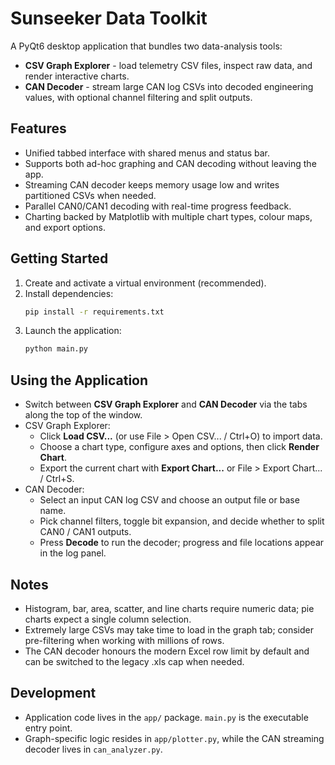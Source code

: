 # Sunseeker Data Toolkit

A PyQt6 desktop application that bundles two data-analysis tools:

- **CSV Graph Explorer** - load telemetry CSV files, inspect raw data, and render interactive charts.
- **CAN Decoder** - stream large CAN log CSVs into decoded engineering values, with optional channel filtering and split outputs.

## Features
- Unified tabbed interface with shared menus and status bar.
- Supports both ad-hoc graphing and CAN decoding without leaving the app.
- Streaming CAN decoder keeps memory usage low and writes partitioned CSVs when needed.
- Parallel CAN0/CAN1 decoding with real-time progress feedback.
- Charting backed by Matplotlib with multiple chart types, colour maps, and export options.

## Getting Started
1. Create and activate a virtual environment (recommended).
2. Install dependencies:
   ```bash
   pip install -r requirements.txt
   ```
3. Launch the application:
   ```bash
   python main.py
   ```

## Using the Application
- Switch between **CSV Graph Explorer** and **CAN Decoder** via the tabs along the top of the window.
- CSV Graph Explorer:
  - Click **Load CSV...** (or use File > Open CSV... / Ctrl+O) to import data.
  - Choose a chart type, configure axes and options, then click **Render Chart**.
  - Export the current chart with **Export Chart...** or File > Export Chart... / Ctrl+S.
- CAN Decoder:
  - Select an input CAN log CSV and choose an output file or base name.
  - Pick channel filters, toggle bit expansion, and decide whether to split CAN0 / CAN1 outputs.
  - Press **Decode** to run the decoder; progress and file locations appear in the log panel.

## Notes
- Histogram, bar, area, scatter, and line charts require numeric data; pie charts expect a single column selection.
- Extremely large CSVs may take time to load in the graph tab; consider pre-filtering when working with millions of rows.
- The CAN decoder honours the modern Excel row limit by default and can be switched to the legacy .xls cap when needed.

## Development
- Application code lives in the `app/` package. `main.py` is the executable entry point.
- Graph-specific logic resides in `app/plotter.py`, while the CAN streaming decoder lives in `can_analyzer.py`.